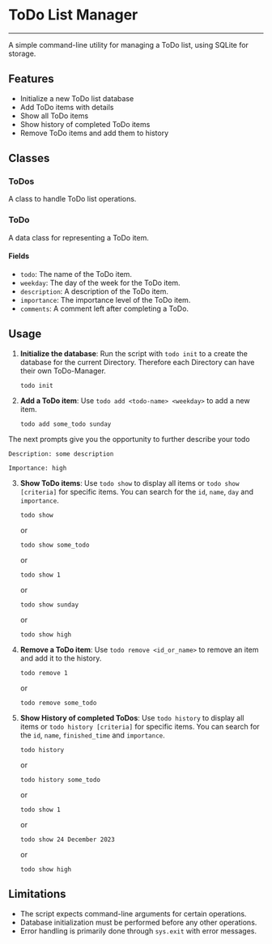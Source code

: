 # ToDo List Manager
---

A simple command-line utility for managing a ToDo list, using SQLite for storage.

## Features

- Initialize a new ToDo list database
- Add ToDo items with details
- Show all ToDo items
- Show history of completed ToDo items
- Remove ToDo items and add them to history

## Classes

### ToDos

A class to handle ToDo list operations.

### ToDo

A data class for representing a ToDo item.

#### Fields

- `todo`: The name of the ToDo item.
- `weekday`: The day of the week for the ToDo item.
- `description`: A description of the ToDo item.
- `importance`: The importance level of the ToDo item.
- `comments`: A comment left after completing a ToDo.

## Usage

1. **Initialize the database**: Run the script with `todo init` to a create the database for the current Directory. Therefore each Directory can have their own ToDo-Manager.

    ```
    todo init
    ```
    

2. **Add a ToDo item**: Use `todo add <todo-name> <weekday>` to add a new item.

    ```
    todo add some_todo sunday
    ```

The next prompts give you the opportunity to further describe your todo

```
Description: some description
```

```
Importance: high
```


3. **Show ToDo items**: Use `todo show` to display all items or `todo show [criteria]` for specific items. You can search for the `id`, `name`, `day` and `importance`.

    ```
    todo show 
    ```
    or
    ```
    todo show some_todo
    ```
    or 
    ```
    todo show 1
    ```
    or
    ```
    todo show sunday
    ```
    or 
    ```
    todo show high
    ```




4. **Remove a ToDo item**: Use `todo remove <id_or_name>` to remove an item and add it to the history.

     ```
    todo remove 1 
    ```
    or
    ```
    todo remove some_todo
    ```

5. **Show History of completed ToDos**: Use `todo history` to display all items or `todo history [criteria]` for specific items. You can search for the `id`, `name`, `finished_time` and `importance`.

    ```
    todo history 
    ```
    or
    ```
    todo history some_todo
    ```
    or 
    ```
    todo show 1
    ```
    or
    ```
    todo show 24 December 2023
    ```
    or 
    ```
    todo show high
    ```

## Limitations

- The script expects command-line arguments for certain operations.
- Database initialization must be performed before any other operations.
- Error handling is primarily done through `sys.exit` with error messages.
